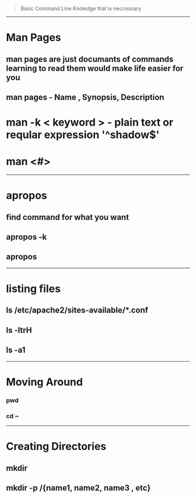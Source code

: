 > Basic Command Line Knoledge that is neccessary
-----------------------------------------------------------------------
# Man Pages 
## man pages are just documants of commands learning to read them would make life easier for you

## man pages - Name , Synopsis, Description

# man -k < keyword > - plain text or reqular expression '^shadow$'

# man <#> <keyword>

--------------

# apropos
## find command for what you want
## apropos -k <keyword>
## apropos <what you want>
--------------
# listing files

## ls /etc/apache2/sites-available/*.conf

## ls -ltrH

## ls -a1
--------------
# Moving Around 
### pwd
### cd ~
--------------
# Creating Directories
## mkdir <name>
## mkdir -p <name>/{name1, name2, name3 , etc} 








